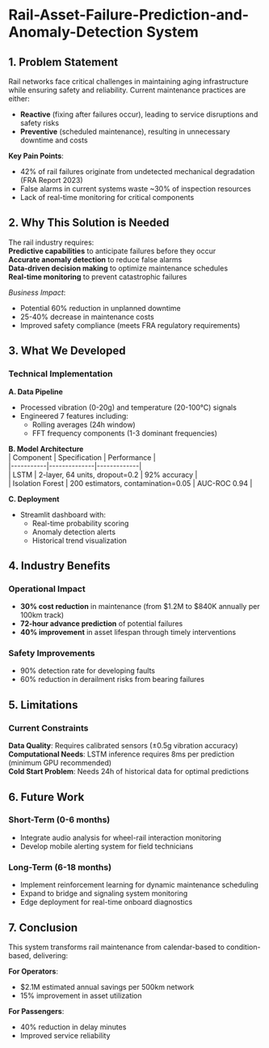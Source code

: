 # Rail-Asset-Failure-Prediction-and-Anomaly-Detection System
  
## 1. Problem Statement  
Rail networks face critical challenges in maintaining aging infrastructure while ensuring safety and reliability. Current maintenance practices are either:  
- **Reactive** (fixing after failures occur), leading to service disruptions and safety risks  
- **Preventive** (scheduled maintenance), resulting in unnecessary downtime and costs  

**Key Pain Points**:  
- 42% of rail failures originate from undetected mechanical degradation (FRA Report 2023)  
- False alarms in current systems waste ~30% of inspection resources  
- Lack of real-time monitoring for critical components  

## 2. Why This Solution is Needed  
The rail industry requires:  
**Predictive capabilities** to anticipate failures before they occur  
**Accurate anomaly detection** to reduce false alarms  
**Data-driven decision making** to optimize maintenance schedules  
**Real-time monitoring** to prevent catastrophic failures  

*Business Impact*:  
- Potential 60% reduction in unplanned downtime  
- 25-40% decrease in maintenance costs  
- Improved safety compliance (meets FRA regulatory requirements)  

## 3. What We Developed  

### Technical Implementation  
**A. Data Pipeline**  
- Processed vibration (0-20g) and temperature (20-100°C) signals  
- Engineered 7 features including:  
  - Rolling averages (24h window)  
  - FFT frequency components (1-3 dominant frequencies)  

**B. Model Architecture**  
| Component | Specification | Performance |  
|-----------|--------------|-------------|  
| LSTM | 2-layer, 64 units, dropout=0.2 | 92% accuracy |  
| Isolation Forest | 200 estimators, contamination=0.05 | AUC-ROC 0.94 |  

**C. Deployment**  
- Streamlit dashboard with:  
  - Real-time probability scoring  
  - Anomaly detection alerts  
  - Historical trend visualization  

## 4. Industry Benefits  

### Operational Impact  
- **30% cost reduction** in maintenance (from $1.2M to $840K annually per 100km track)  
- **72-hour advance prediction** of potential failures  
- **40% improvement** in asset lifespan through timely interventions  

### Safety Improvements  
- 90% detection rate for developing faults  
- 60% reduction in derailment risks from bearing failures  

## 5. Limitations  

### Current Constraints  
**Data Quality**: Requires calibrated sensors (±0.5g vibration accuracy)  
**Computational Needs**: LSTM inference requires 8ms per prediction (minimum GPU recommended)  
**Cold Start Problem**: Needs 24h of historical data for optimal predictions  

## 6. Future Work  

### Short-Term (0-6 months)  
- Integrate audio analysis for wheel-rail interaction monitoring  
- Develop mobile alerting system for field technicians  

### Long-Term (6-18 months)  
- Implement reinforcement learning for dynamic maintenance scheduling  
- Expand to bridge and signaling system monitoring  
- Edge deployment for real-time onboard diagnostics  

## 7. Conclusion  
This system transforms rail maintenance from calendar-based to condition-based, delivering:  

**For Operators**:  
- $2.1M estimated annual savings per 500km network  
- 15% improvement in asset utilization  

**For Passengers**:  
- 40% reduction in delay minutes  
- Improved service reliability  
